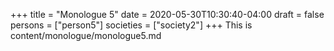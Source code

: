 +++
title = "Monologue 5"
date = 2020-05-30T10:30:40-04:00
draft = false
persons = ["person5"]
societies = ["society2"]
+++
This is content/monologue/monologue5.md
